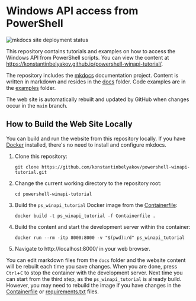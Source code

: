 # Windows API access from PowerShell

![mkdocs site deployment status](https://github.com/konstantinbelyakov/powershell-winapi-tutorial/actions/workflows/mkdocs.yml/badge.svg)

This repository contains tutorials and examples on how to access the Windows API from PowerShell scripts. You can view the content at https://konstantinbelyakov.github.io/powershell-winapi-tutorial/.

The repository includes the [mkdocs](https://www.mkdocs.org/) documentation project. Content is written in markdown and resides in the [docs](docs) folder. Code examples are in the [examples](examples) folder.

The web site is automatically rebuilt and updated by GitHub when changes occur in the `main` branch.

## How to Build the Web Site Locally

You can build and run the website from this repository locally. If you have [Docker](https://www.docker.com/) installed, there's no need to install and configure mkdocs.

1. Clone this repository:

   ```cli
   git clone https://github.com/konstantinbelyakov/powershell-winapi-tutorial.git
   ```

2. Change the current working directory to the repository root:

   ```cli
   cd powershell-winapi-tutorial
   ```

3. Build the `ps_winapi_tutorial` Docker image from the [Containerfile](./Containerfile):

   ```cli
   docker build -t ps_winapi_tutorial -f Containerfile .
   ```

4. Build the content and start the development server within the container:

   ```cli
   docker run --rm -itp 8000:8000 -v "$(pwd):/d" ps_winapi_tutorial
   ```

5. Navigate to http://localhost:8000/ in your web browser.

You can edit markdown files from the `docs` folder and the website content will be rebuilt each time you save changes. When you are done, press `Ctrl`+`C` to stop the container with the development server. Next time  you can start from the third step, as the `ps_winapi_tutorial` is already build. However, you may need to rebuild the image if you have changes in the [Containerfile](./Containerfile) or [requirements.txt](./requirements.txt) files.

